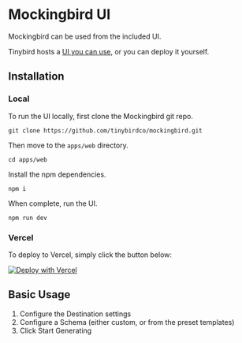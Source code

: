 # Mockingbird UI

Mockingbird can be used from the included UI.

Tinybird hosts a [UI you can use](https://mockingbird.tinybird.co), or you can deploy it yourself.

## Installation

### Local

To run the UI locally, first clone the Mockingbird git repo.

```
git clone https://github.com/tinybirdco/mockingbird.git
```

Then move to the `apps/web` directory.

```
cd apps/web
```

Install the npm dependencies.

```
npm i
```

When complete, run the UI.

```
npm run dev
```


### Vercel

To deploy to Vercel, simply click the button below:

[![Deploy with Vercel](https://vercel.com/button)](https://vercel.com/new/clone?repository-url=https%3A%2F%2Fgithub.com%2Ftinybirdco%2Fmockingbird&project-name=tinybird-mockingbird&repository-name=tinybird-mockingbird&demo-title=Mockingbird&demo-description=Mockingbird%20is%20a%mock%20streaming%20data%20generator&demo-url=https%3A%2F%2Fmockingbird.tinybird.co%2F&root-directory%3D.%2Fapps%2Fweb)


## Basic Usage

1. Configure the Destination settings
2. Configure a Schema (either custom, or from the preset templates)
3. Click Start Generating